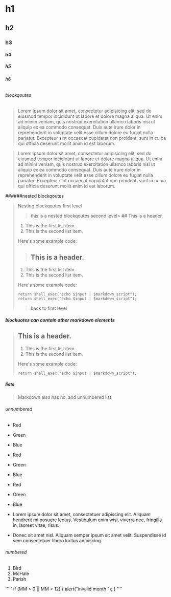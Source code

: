 # h1

## h2

### h3

#### h4

##### h5

###### h6

###### blockqoutes


> Lorem ipsum dolor sit amet, consectetur adipisicing elit, sed do eiusmod tempor incididunt ut labore et dolore magna aliqua. Ut enim ad minim veniam, quis nostrud exercitation ullamco laboris nisi ut aliquip ex ea commodo consequat. Duis aute irure dolor in reprehenderit in voluptate velit esse cillum dolore eu fugiat nulla pariatur. Excepteur sint occaecat cupidatat non proident, sunt in culpa qui officia deserunt mollit anim id est laborum.

> Lorem ipsum dolor sit amet, consectetur adipisicing elit, sed do eiusmod tempor incididunt ut labore et dolore magna aliqua. Ut enim ad minim veniam, quis nostrud exercitation ullamco laboris nisi ut aliquip ex ea commodo consequat. Duis aute irure dolor in reprehenderit in voluptate velit esse cillum dolore eu fugiat nulla pariatur. Excepteur sint occaecat cupidatat non proident, sunt in culpa qui officia deserunt mollit anim id est laborum.

\######nested blockqoutes

> Nesting blockqoutes first level
>
> > this is a nested blockqoutes second level> ## This is a header.
>
> 1.  This is the first list item.
> 2.  This is the second list item.
>
> Here's some example code:
>
> > ## This is a header.
>
> 1.  This is the first list item.
> 2.  This is the second list item.
>
> Here's some example code:
>
>     return shell_exec("echo $input | $markdown_script");
>     return shell_exec("echo $input | $markdown_script");
>
> > back to first level

##### blockuotes can contain other markdown elements

> ## This is a header.
>
> 1.  This is the first list item.
> 2.  This is the second list item.
>
> Here's some example code:
>
>     return shell_exec("echo $input | $markdown_script");

##### lists

> Markdown also has no. and unnumbered list

###### unnumbered

-   Red
-   Green
-   Blue


-   Red
-   Green
-   Blue


-   Red
-   Green
-   Blue


-   Lorem ipsum dolor sit amet, consectetuer adipiscing elit.
    Aliquam hendrerit mi posuere lectus. Vestibulum enim wisi,
    viverra nec, fringilla in, laoreet vitae, risus.
-   Donec sit amet nisl. Aliquam semper ipsum sit amet velit.
    Suspendisse id sem consectetuer libero luctus adipiscing.

###### numbered

1.  Bird
2.  McHale
3.  Parish

'''''
if (MM < 0 || MM > 12) {
    alert("invalid month ");
  }
''''
